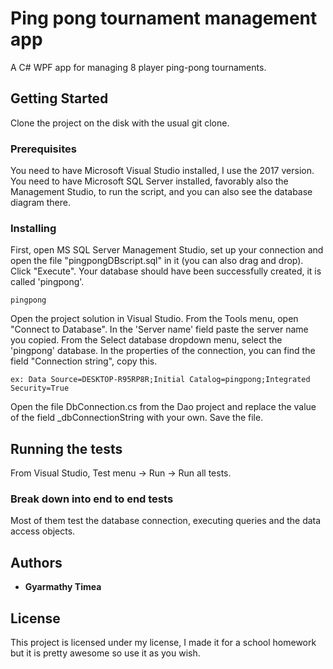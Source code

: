# Ping pong tournament management app

A C# WPF app for managing 8 player ping-pong tournaments.

## Getting Started

Clone the project on the disk with the usual git clone.

### Prerequisites

You need to have Microsoft Visual Studio installed, I use the 2017 version.
You need to have Microsoft SQL Server installed, favorably also the Management Studio, to run the script, and you can also see the database diagram there.

### Installing

First, open MS SQL Server Management Studio, set up your connection and open the file "pingpongDBscript.sql" in it (you can also drag and drop).
Click "Execute".
Your database should have been successfully created, it is called 'pingpong'.

```
pingpong
```

Open the project solution in Visual Studio.
From the Tools menu, open "Connect to Database".
In the 'Server name' field paste the server name you copied.
From the Select database dropdown menu, select the 'pingpong' database.
In the properties of the connection, you can find the field "Connection string", copy this.

```
ex: Data Source=DESKTOP-R95RP8R;Initial Catalog=pingpong;Integrated Security=True
```

Open the file DbConnection.cs from the Dao project and replace the value of the field _dbConnectionString with your own.
Save the file.

## Running the tests

From Visual Studio, Test menu -> Run -> Run all tests.

### Break down into end to end tests

Most of them test the database connection, executing queries and the data access objects.

## Authors

* **Gyarmathy Timea** 

## License

This project is licensed under my license, I made it for a school homework but it is pretty awesome so use it as you wish.